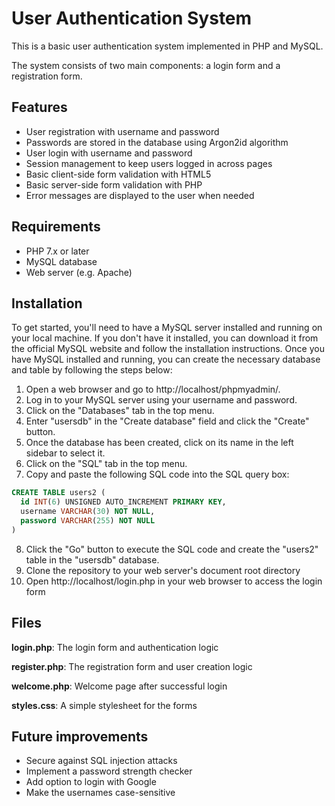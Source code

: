 # User Authentication System
This is a basic user authentication system implemented in PHP and MySQL. 

The system consists of two main components: a login form and a registration form.

## Features
- User registration with username and password
- Passwords are stored in the database using Argon2id algorithm
- User login with username and password
- Session management to keep users logged in across pages
- Basic client-side form validation with HTML5
- Basic server-side form validation with PHP
- Error messages are displayed to the user when needed

## Requirements
- PHP 7.x or later
- MySQL database
- Web server (e.g. Apache)

## Installation
To get started, you'll need to have a MySQL server installed and running on your local machine.
If you don't have it installed, you can download it from the official MySQL website and follow the installation instructions.
Once you have MySQL installed and running, you can create the necessary database and table by following the steps below:
1. Open a web browser and go to http://localhost/phpmyadmin/.
2. Log in to your MySQL server using your username and password.
3. Click on the "Databases" tab in the top menu.
4. Enter "usersdb" in the "Create database" field and click the "Create" button.
5. Once the database has been created, click on its name in the left sidebar to select it.
6. Click on the "SQL" tab in the top menu.
7. Copy and paste the following SQL code into the SQL query box:
```SQL
CREATE TABLE users2 (
  id INT(6) UNSIGNED AUTO_INCREMENT PRIMARY KEY,
  username VARCHAR(30) NOT NULL,
  password VARCHAR(255) NOT NULL
)
```
8. Click the "Go" button to execute the SQL code and create the "users2" table in the "usersdb" database.
9. Clone the repository to your web server's document root directory
10. Open http://localhost/login.php in your web browser to access the login form

## Files
**login.php**: The login form and authentication logic

**register.php**: The registration form and user creation logic

**welcome.php**: Welcome page after successful login

**styles.css**: A simple stylesheet for the forms

## Future improvements
- Secure against SQL injection attacks
- Implement a password strength checker
- Add option to login with Google
- Make the usernames case-sensitive
